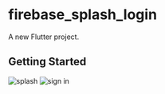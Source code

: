# firebase_splash_login

A new Flutter project.

## Getting Started

![splash](https://user-images.githubusercontent.com/37351206/229511727-31961a65-23d8-4fba-b07e-9da57b2fda40.png)
![sign in](https://user-images.githubusercontent.com/37351206/229511741-e93cddf8-39c8-47a7-bb71-6a3e0c247603.png)
